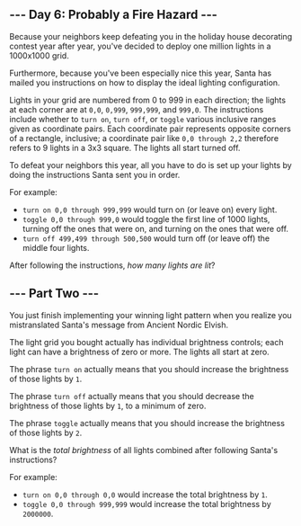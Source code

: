 <h2>--- Day 6: Probably a Fire Hazard ---</h2><p>Because your neighbors keep defeating you in the holiday house decorating contest year after year, you&apos;ve decided to deploy one million lights in a <span title="Hey, be glad I&apos;m not asking for the resistance between two points!">1000x1000 grid</span>.</p>
<p>Furthermore, because you&apos;ve been especially nice this year, Santa has mailed you instructions on how to display the ideal lighting configuration.</p>
<p>Lights in your grid are numbered from 0 to 999 in each direction; the lights at each corner are at <code>0,0</code>, <code>0,999</code>, <code>999,999</code>, and <code>999,0</code>. The instructions include whether to <code>turn on</code>, <code>turn off</code>, or <code>toggle</code> various inclusive ranges given as coordinate pairs.  Each coordinate pair represents opposite corners of a rectangle, inclusive; a coordinate pair like <code>0,0 through 2,2</code> therefore refers to 9 lights in a 3x3 square.  The lights all start turned off.
</p><p>To defeat your neighbors this year, all you have to do is set up your lights by doing the instructions Santa sent you in order.</p>
<p>For example:</p>
<ul>
<li><code>turn on 0,0 through 999,999</code> would turn on (or leave on) every light.</li>
<li><code>toggle 0,0 through 999,0</code> would toggle the first line of 1000 lights, turning off the ones that were on, and turning on the ones that were off.</li>
<li><code>turn off 499,499 through 500,500</code> would turn off (or leave off) the middle four lights.</li>
</ul>
<p>After following the instructions, <em>how many lights are lit</em>?</p>

<h2 id="part2">--- Part Two ---</h2><p>You just finish implementing your winning light pattern when you realize you mistranslated Santa&apos;s message from Ancient Nordic Elvish.</p>
<p>The light grid you bought actually has individual brightness controls; each light can have a brightness of zero or more.  The lights all start at zero.</p>
<p>The phrase <code>turn on</code> actually means that you should increase the brightness of those lights by <code>1</code>.</p>
<p>The phrase <code>turn off</code> actually means that you should decrease the brightness of those lights by <code>1</code>, to a minimum of zero.</p>
<p>The phrase <code>toggle</code> actually means that you should increase the brightness of those lights by <code>2</code>.</p>
<p>What is the <em>total brightness</em> of all lights combined after following Santa&apos;s instructions?</p>
<p>For example:</p>
<ul>
<li><code>turn on 0,0 through 0,0</code> would increase the total brightness by <code>1</code>.</li>
<li><code>toggle 0,0 through 999,999</code> would increase the total brightness by <code>2000000</code>.</li>
</ul>
